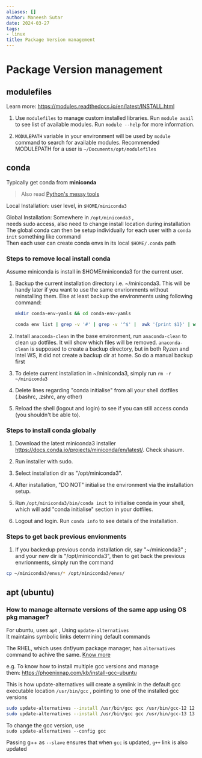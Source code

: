 ```yaml
---
aliases: []
author: Maneesh Sutar
date: 2024-03-27
tags:
- linux
title: Package Version management
---
```


# Package Version management

## modulefiles

Learn more: <https://modules.readthedocs.io/en/latest/INSTALL.html>

1. Use `modulefiles` to manage custom installed libraries. Run `module avail` to see list of available modules. Run `module --help` for more information.

1. `MODULEPATH` variable in your environment will be used by `module` command to search for available modules. Recommended MODULEPATH for a user is `~/Documents/opt/modulefiles`

## conda

Typically get conda from **miniconda**

 > 
 > Also read [Python's messy tools](../Python/pythons_messy_tools.md)

Local Installation: user level, in `$HOME/miniconda3`

Global Installation: Somewhere in `/opt/miniconda3` ,  
needs sudo access, also need to change install location during installation  
The global conda can then be setup individually for each user with a `conda init` something like command  
Then each user can create conda envs in its local `$HOME/.conda` path

### Steps to remove local install conda

Assume miniconda is install in $HOME/miniconda3 for the current user.

1. Backup the current installation directory i.e. ~/miniconda3. This will be handy later if you want to use the same envrionments without reinstalling them. Else at least backup the environments using following command:
   
   ````sh
   mkdir conda-env-yamls && cd conda-env-yamls
   
   conda env list | grep -v '#' | grep -v '^$' |  awk '{print $1}' | while read -r env_name ; do conda env export -n ${env_name} > ${env_name}-env.yaml ; done
   ````

1. Install `anaconda-clean` in the base environment, run `anaconda-clean` to clean up dotfiles. It will show which files will be removed. `anaconda-clean` is supposed to create a backup directory, but in both Ryzen and Intel WS, it did not create a backup dir at home. So do a manual backup first

1. To delete current installation in ~/miniconda3, simply run `rm -r ~/miniconda3`

1. Delete lines regarding "conda initialise" from all your shell dotfiles (.bashrc, .zshrc, any other)

1. Reload the shell (logout and login) to see if you can still access conda (you shouldn't be able to).

### Steps to install conda globally

1. Download the latest miniconda3 installer <https://docs.conda.io/projects/miniconda/en/latest/>. Check shasum.

1. Run installer with sudo.

1. Select installation dir as "/opt/miniconda3".

1. After installation, "DO NOT" initialise the environment via the installation setup.

1. Run `/opt/miniconda3/bin/conda init` to initialise conda in your shell, which will add "conda initialise" section in your dotfiles.

1. Logout and login. Run `conda info` to see details of the installation.

### Steps to get back previous envionments

1. If you backedup previous conda installation dir, say "~/miniconda3" ; and your new dir is "/opt/miniconda3", then to get back the previous envrionments, simply run the command

````sh
cp ~/miniconda3/envs/* /opt/miniconda3/envs/
````

## apt (ubuntu)

### How to manage alternate versions of the same app using OS pkg manager?

For ubuntu, uses `apt` , Using  `update-alternatives`  
It maintains symbolic links determining default commands

The RHEL, which uses dnf/yum package manager, has `alternatives` command to achive the same. [Know more](https://www.redhat.com/sysadmin/alternatives-command)

e.g. To know how to install multiple gcc versions and manage them: <https://phoenixnap.com/kb/install-gcc-ubuntu>

This is how update-alternatives  will create a symlink in the default gcc executable location `/usr/bin/gcc` , pointing to one of the installed gcc versions

````bash
sudo update-alternatives --install /usr/bin/gcc gcc /usr/bin/gcc-12 12 --slave /usr/bin/g++ g++ /usr/bin/g++-12
sudo update-alternatives --install /usr/bin/gcc gcc /usr/bin/gcc-13 13 --slave /usr/bin/g++ g++ /usr/bin/g++-13
````

To change the gcc version, use  
`sudo update-alternatives --config gcc`

Passing g++ as `--slave` ensures that when `gcc` is updated, `g++` link is also updated
